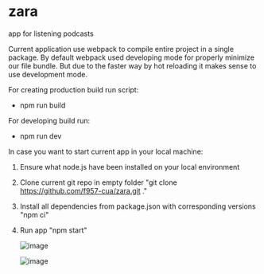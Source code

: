 # zara
app for listening podcasts

Current application use webpack to compile entire project in a single package.
By default webpack used developing mode for properly minimize our file bundle.
But due to the faster way by hot reloading it makes sense to use development mode.

For creating production build run script:
- npm run build

For developing build run:
- npm run dev

In case you want to start current app in your local machine:
1. Ensure what node.js have been installed on your local environment
2. Clone current git repo in empty folder "git clone https://github.com/f957-cua/zara.git ."
3. Install all dependencies from package.json with corresponding versions "npm ci"
4. Run app "npm start"


   ![image](https://github.com/f957-cua/zara/assets/70341552/20375fff-e67d-4c05-94d1-46c51b77c2fc)


   ![image](https://github.com/f957-cua/zara/assets/70341552/c03de965-dc33-415d-bbad-adc72d48490c)

